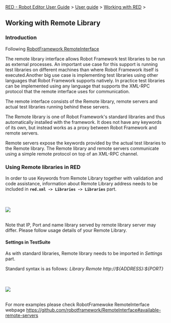 <html>
<head>
<link href="PLUGINS_ROOT/org.robotframework.ide.eclipse.main.plugin.doc.user/help/style.css" rel="stylesheet" type="text/css"/>
</head>
<body>
<a href="..\..\index.html">RED - Robot Editor User Guide</a> &gt; <a href="..\user_guide.html">User guide</a> &gt; <a href="..\working_with_RED.html">Working with RED</a> &gt; 

<h2>Working with Remote Library</h2>
<h3>Introduction</h3>
<p>Following <a class="external" href="https://github.com/robotframework/RemoteInterface" target="_blank">RobotFramework RemoteInterface</a></p>
<p>The remote library interface allows Robot Framework test libraries to be run as external processes. An important use case for this support is running test libraries on different machines than where Robot Framework itself is executed.Another big use case is implementing test libraries using other languages that Robot Framework supports natively. In practice test libraries can be implemented using any language that supports the XML-RPC protocol that the remote interface uses for communication. </p>
<p>The remote interface consists of the Remote library, remote servers and actual test libraries running behind these servers. </p>
<p>The Remote library is one of Robot Framework's standard libraries and thus automatically installed with the framework. It does not have any keywords of its own, but instead works as a proxy between Robot Framework and remote servers.<br/>

Remote servers expose the keywords provided by the actual test libraries to the Remote library. The Remote library and remote servers communicate using a simple remote protocol on top of an XML-RPC channel.</p>
<h3>Using Remote libraries in RED</h3>
<p>In order to use Keywords from Remote Library together with validation and code assistance, information about Remote Library address needs to be included in <b><code>red.xml -&gt; Libraries -&gt; Libraries</code></b> part.</p>
<br/><br/><img src="images/remote_library_settings.png"/> <br/><br/>
<p>Note that IP, Port and name library served by remote library server may differ. Please follow usage details of your Remote Library.</p>
<h4>Settings in TestSuite</h4>
<p>As with standard libraries, Remote library needs to be imported in <i>Settings</i> part.</p>
<p>Standard syntax is as follows: <i>Library Remote http://${ADDRESS}:${PORT}</i></p>
<br/><br/><img src="images/remote_library_testcase.png"/> <br/><br/>
<p>For more examples please check RobotFramewoke RemoteInterface webpage <a class="external" href="https://github.com/robotframework/RemoteInterface#available-remote-servers" target="_blank">https://github.com/robotframework/RemoteInterface#available-remote-servers</a></p>
</body>
</html>
